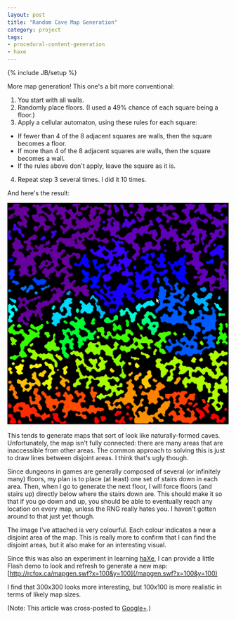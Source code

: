 ```yaml
---
layout: post
title: "Random Cave Map Generation"
category: project
tags:
- procedural-content-generation
- haxe
---
```

{% include JB/setup %}

More map generation! This one's a bit more conventional:

1. You start with all walls.
2. Randomly place floors. (I used a 49% chance of each square being a floor.)
3. Apply a cellular automaton, using these rules for each square:
  * If fewer than 4 of the 8 adjacent squares are walls, then the square becomes a floor.
  * If more than 4 of the 8 adjacent squares are walls, then the square becomes a wall.
  * If the rules above don't apply, leave the square as it is.
4. Repeat step 3 several times. I did it 10 times.

And here's the result:

![Foo](/images/caves.png)

This tends to generate maps that sort of look like naturally-formed caves. Unfortunately, the map isn't fully connected: there are many areas that are inaccessible from other areas. The common approach to solving this is just to draw lines between disjoint areas. I think that's ugly though. 

Since dungeons in games are generally composed of several (or infinitely many) floors, my plan is to place (at least) one set of stairs down in each area. Then, when I go to generate the next floor, I will force floors (and stairs up) directly below where the stairs down are. This should make it so that if you go down and up, you should be able to eventually reach any location on every map, unless the RNG really hates you. I haven't gotten around to that just yet though.

The image I've attached is very colourful. Each colour indicates a new a disjoint area of the map. This is really more to confirm that I can find the disjoint areas, but it also make for an interesting visual.

Since this was also an experiment in learning [haXe](http://haxe.org/), I can provide a little Flash demo to look and refresh to generate a new map: [http://rcfox.ca/mapgen.swf?x=100&y=100](/mapgen.swf?x=100&y=100)

I find that 300x300 looks more interesting, but 100x100 is more realistic in terms of likely map sizes.

(Note: This article was cross-posted to [Google+](https://plus.google.com/113431013843451438802/posts/Wze6G1h95VF).)
